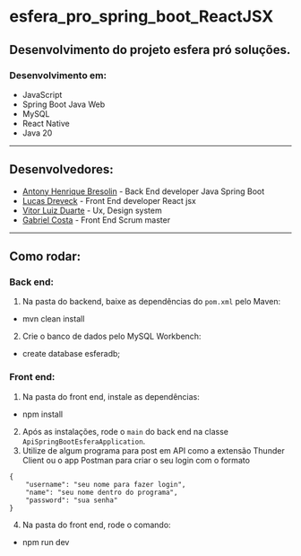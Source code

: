 # esfera_pro_spring_boot_ReactJSX

## Desenvolvimento do projeto esfera pró soluções.

### Desenvolvimento em:
- JavaScript
- Spring Boot Java Web
- MySQL
- React Native
- Java 20

---

## Desenvolvedores:

- [Antony Henrique Bresolin](https://github.com/antonybresolin) - Back End developer Java Spring Boot
- [Lucas Dreveck](https://github.com/Lucas-Dreveck) - Front End developer React jsx 
- [Vitor Luiz Duarte](https://github.com/ctrlVi) - Ux, Design system
- [Gabriel Costa](https://github.com/gabrielscostaa) - Front End Scrum master 


---

## Como rodar:

### Back end:
1. Na pasta do backend, baixe as dependências do `pom.xml` pelo Maven:
- mvn clean install

2. Crie o banco de dados pelo MySQL Workbench:
- create database esferadb;

### Front end:
1. Na pasta do front end, instale as dependências:
- npm install
2. Após as instalações, rode o `main` do back end na classe `ApiSpringBootEsferaApplication`.
3. Utilize de algum programa para post em API como a extensão Thunder Client ou o app Postman para criar o seu login com o formato
```
{
    "username": "seu nome para fazer login",
    "name": "seu nome dentro do programa",
    "password": "sua senha"
}
```
4. Na pasta do front end, rode o comando:
- npm run dev
